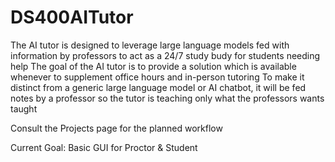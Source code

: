 # DS400AITutor
The AI tutor is designed to leverage large language models fed with information by professors to act as a 24/7 study budy for students needing help
The goal of the AI tutor is to provide a solution which is available whenever to supplement office hours and in-person tutoring
To make it distinct from a generic large language model or AI chatbot, it will be fed notes by a professor so the tutor is teaching only what the professors wants taught

Consult the Projects page for the planned workflow

Current Goal: Basic GUI for Proctor & Student
